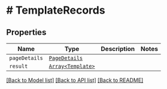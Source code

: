 # # TemplateRecords



## Properties

Name | Type | Description | Notes
------------ | ------------- | ------------- | -------------
| `pageDetails` | [```PageDetails```](PageDetails.md) |   |  |
| `result` | [```Array<Template>```](Template.md) |   |  |

[[Back to Model list]](../README.md#models) [[Back to API list]](../README.md#api-endpoints) [[Back to README]](../README.md)
